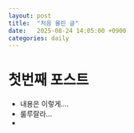 ```yaml
---
layout: post
title:  "처음 올린 글"
date:   2025-08-24 14:05:00 +0900
categories: daily
---
```


# 첫번째 포스트

  * 내용은 이렇게....
  * 룰루랄라...
  * 